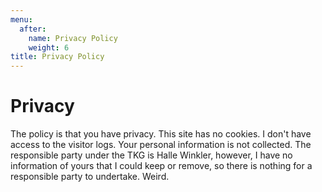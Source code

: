 ```yaml
---
menu:
  after:
    name: Privacy Policy
    weight: 6
title: Privacy Policy
---
```


# Privacy

The policy is that you have privacy. This site has no cookies. I don't have access to the visitor logs. Your personal information is not collected. The responsible party under the TKG is Halle Winkler, however, I have no information of yours that I could keep or remove, so there is nothing for a responsible party to undertake. Weird.